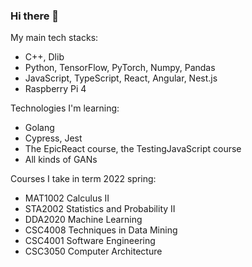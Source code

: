 ### Hi there 👋

<!--
**l1xiangyi/l1xiangyi** is a ✨ _special_ ✨ repository because its `README.md` (this file) appears on your GitHub profile.

Here are some ideas to get you started:

- 🔭 I’m currently working on ...
- 🌱 I’m currently learning ...
- 👯 I’m looking to collaborate on ...
- 🤔 I’m looking for help with ...
- 💬 Ask me about ...
- 📫 How to reach me: ...
- 😄 Pronouns: ...
- ⚡ Fun fact: ...
-->

My main tech stacks:
- C++, Dlib
- Python, TensorFlow, PyTorch, Numpy, Pandas
- JavaScript, TypeScript, React, Angular, Nest.js
- Raspberry Pi 4

Technologies I'm learning:
- Golang
- Cypress, Jest
- The EpicReact course, the TestingJavaScript course
- All kinds of GANs

Courses I take in term 2022 spring:
- MAT1002 Calculus II
- STA2002 Statistics and Probability II
- DDA2020 Machine Learning
- CSC4008 Techniques in Data Mining
- CSC4001 Software Engineering
- CSC3050 Computer Architecture

